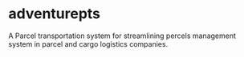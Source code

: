 # adventurepts
A Parcel transportation system for streamlining percels management system in parcel and cargo logistics companies.
